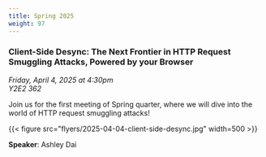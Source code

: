 ```yaml
---
title: Spring 2025
weight: 97
---
```


### Client-Side Desync: The Next Frontier in HTTP Request Smuggling Attacks, Powered by your Browser

*Friday, April 4, 2025 at 4:30pm* \
*Y2E2 362*

Join us for the first meeting of Spring quarter, where we will dive into the world of HTTP request
smuggling attacks!

{{< figure src="flyers/2025-04-04-client-side-desync.jpg" width=500 >}}

**Speaker**: Ashley Dai
